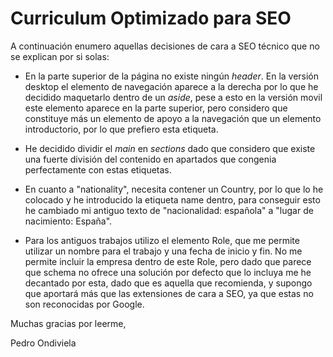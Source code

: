 # Curriculum Optimizado para SEO

A continuación enumero aquellas decisiones de cara a SEO técnico que no se explican por si solas:

* En la parte superior de la página no existe ningún *header*. En la versión desktop el elemento de navegación aparece a la derecha por lo que he decidido maquetarlo dentro de un *aside*, pese a esto en la versión movil este elemento aparece en la parte superior, pero considero que constituye más un elemento de apoyo a la navegación que un elemento introductorio, por lo que prefiero esta etiqueta.

* He decidido dividir el *main* en *sections* dado que considero que existe una fuerte división del contenido en apartados que congenia perfectamente con estas etiquetas.

* En cuanto a "nationality", necesita contener un Country, por lo que lo he colocado y he introducido la etiqueta name dentro, para conseguir esto he cambiado mi antiguo texto de "nacionalidad: española" a "lugar de nacimiento: España".

* Para los antiguos trabajos utilizo el elemento Role, que me permite utilizar un nombre para el trabajo y una fecha de inicio y fin. No me permite incluir la empresa dentro de este Role, pero dado que parece que schema no ofrece una solución por defecto que lo incluya me he decantado por esta, dado que es aquella que recomienda, y supongo que aportará más que las extensiones de cara a SEO, ya que estas no son reconocidas por Google.

Muchas gracias por leerme,

Pedro Ondiviela
